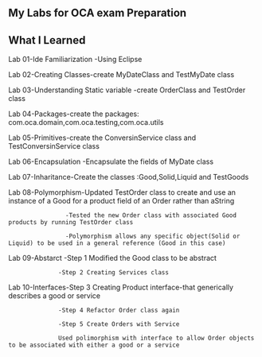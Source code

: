 My Labs for OCA exam Preparation
 ---------------------------------------
 What I Learned
 --------------
 Lab 01-Ide Familiarization -Using Eclipse
 
 Lab 02-Creating Classes-create MyDateClass and TestMyDate class
 
 Lab 03-Understanding Static variable -create OrderClass and TestOrder class
 
 Lab 04-Packages-create the packages: com.oca.domain,com.oca.testing,com.oca.utils

 Lab 05-Primitives-create the ConversinService class and TestConversinService class
 
 Lab 06-Encapsulation -Encapsulate the fields of MyDate class
 
 Lab 07-Inharitance-Create the classes :Good,Solid,Liquid and TestGoods
 
 Lab 08-Polymorphism-Updated TestOrder class to create and use an instance of a Good for a product field of an Order rather than aString
 
                    -Tested the new Order class with associated Good products by running TestOrder class
                    
                    -Polymorphism allows any specific object(Solid or Liquid) to be used in a general reference (Good in this case)
                    
 Lab 09-Abstarct  -Step 1 Modified the Good class to be abstract
 
                  -Step 2 Creating Services class
 
 Lab 10-Interfaces-Step 3 Creating Product interface-that generically describes a good or service
 
                  -Step 4 Refactor Order class again
                  
                  -Step 5 Create Orders with Service
                  
                  Used polimorphism with interface to allow Order objects to be associated with either a good or a service
                    
                    
 
